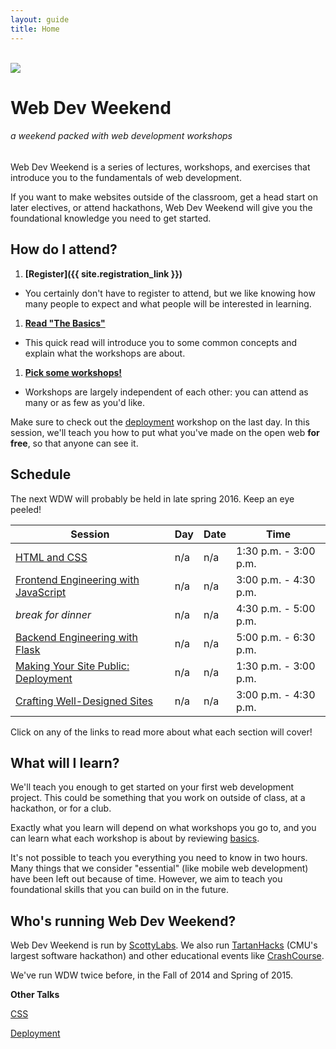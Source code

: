 ```yaml
---
layout: guide
title: Home
---
```


<br>

<img class="hero-logo" src="/wdw/assets/img/logo.svg">

# Web Dev Weekend

###### a weekend packed with web development workshops

Web Dev Weekend is a series of lectures, workshops, and exercises that introduce
you to the fundamentals of web development.

If you want to make websites outside of the classroom, get a head start on later
electives, or attend hackathons, Web Dev Weekend will give you the foundational
knowledge you need to get started.


## How do I attend?

1. __[Register]({{ site.registration_link }})__
  - You certainly don't have to register to attend, but we like knowing how many
    people to expect and what people will be interested in learning.
1. __[Read "The Basics"][basics]__
  - This quick read will introduce you to some common concepts and explain what
    the workshops are about.
1. __[Pick some workshops!](#schedule)__
  - Workshops are largely independent of each other: you can attend as many or
    as few as you'd like.

Make sure to check out the [deployment][deployment] workshop on the last day. In
this session, we'll teach you how to put what you've made on the open web __for
free__, so that anyone can see it.


## Schedule

The next WDW will probably be held in late spring 2016. Keep an eye peeled!

| Session                                           | Day | Date | Time                  |
| -------                                           | --- | ---- | ----                  |
| [HTML and CSS][html]                              | n/a | n/a  | 1:30 p.m. - 3:00 p.m. |
| [Frontend Engineering with JavaScript][frontend]  | n/a | n/a  | 3:00 p.m. - 4:30 p.m. |
| *break for dinner*                                | n/a | n/a  | 4:30 p.m. - 5:00 p.m. |
| [Backend Engineering with Flask][backend]         | n/a | n/a  | 5:00 p.m. - 6:30 p.m. |
| [Making Your Site Public: Deployment][deployment] | n/a | n/a  | 1:30 p.m. - 3:00 p.m. |
| [Crafting Well-Designed Sites][design]            | n/a | n/a  | 3:00 p.m. - 4:30 p.m. |

Click on any of the links to read more about what each section will cover!


## What will I learn?

We'll teach you enough to get started on your first web development project.
This could be something that you work on outside of class, at a hackathon, or
for a club.

Exactly what you learn will depend on what workshops you go to, and you can
learn what each workshop is about by reviewing [basics][basics].

It's not possible to teach you everything you need to know in two hours. Many
things that we consider "essential" (like mobile web development) have been left
out because of time. However, we aim to teach you foundational skills that you
can build on in the future.


## Who's running Web Dev Weekend?

Web Dev Weekend is run by [ScottyLabs](https://scottylabs.org). We also run
[TartanHacks](http://tartanhacks.com/) (CMU's largest software hackathon) and
other educational events like
[CrashCourse](https://scottylabs.org/crashcourse/).

We've run WDW twice before, in the Fall of 2014 and Spring of 2015.

__Other Talks__

[CSS][css]

[Deployment][deployment]


[basics]: basics/
[html]: html/
[css]: css/
[design]: design/
[frontend]: frontend/
[backend]: backend/
[deployment]: deployment/
